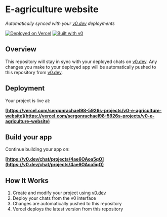 # E-agriculture website

*Automatically synced with your [v0.dev](https://v0.dev) deployments*

[![Deployed on Vercel](https://img.shields.io/badge/Deployed%20on-Vercel-black?style=for-the-badge&logo=vercel)](https://vercel.com/sergonrachael98-5926s-projects/v0-e-agriculture-website)
[![Built with v0](https://img.shields.io/badge/Built%20with-v0.dev-black?style=for-the-badge)](https://v0.dev/chat/projects/4ae6OAoa5qO)

## Overview

This repository will stay in sync with your deployed chats on [v0.dev](https://v0.dev).
Any changes you make to your deployed app will be automatically pushed to this repository from [v0.dev](https://v0.dev).

## Deployment

Your project is live at:

**[https://vercel.com/sergonrachael98-5926s-projects/v0-e-agriculture-website](https://vercel.com/sergonrachael98-5926s-projects/v0-e-agriculture-website)**

## Build your app

Continue building your app on:

**[https://v0.dev/chat/projects/4ae6OAoa5qO](https://v0.dev/chat/projects/4ae6OAoa5qO)**

## How It Works

1. Create and modify your project using [v0.dev](https://v0.dev)
2. Deploy your chats from the v0 interface
3. Changes are automatically pushed to this repository
4. Vercel deploys the latest version from this repository

